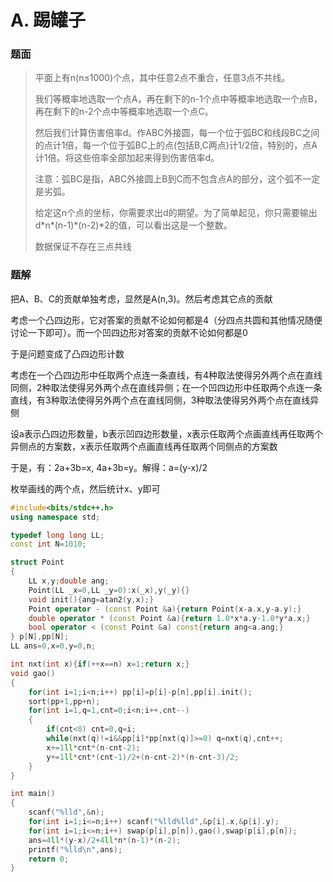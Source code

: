 # A. 踢罐子

### 题面


> 平面上有n(n≤1000)个点，其中任意2点不重合，任意3点不共线。
> 
> 我们等概率地选取一个点A，再在剩下的n-1个点中等概率地选取一个点B，再在剩下的n-2个点中等概率地选取一个点C。
>
> 然后我们计算伤害倍率d。作ABC外接圆，每一个位于弧BC和线段BC之间的点计1倍，每一个位于弧BC上的点(包括B,C两点)计1/2倍，特别的，点A计1倍。将这些倍率全部加起来得到伤害倍率d。
>
> 注意：弧BC是指，ABC外接圆上B到C而不包含点A的部分，这个弧不一定是劣弧。
>
> 给定这n个点的坐标，你需要求出d的期望。为了简单起见，你只需要输出d\*n\*(n-1)\*(n-2)\*2的值，可以看出这是一个整数。
> 
> 数据保证不存在三点共线

### 题解

把A、B、C的贡献单独考虑，显然是A(n,3)。然后考虑其它点的贡献

考虑一个凸四边形，它对答案的贡献不论如何都是4（分四点共圆和其他情况随便讨论一下即可）。而一个凹四边形对答案的贡献不论如何都是0

于是问题变成了凸四边形计数

考虑在一个凸四边形中任取两个点连一条直线，有4种取法使得另外两个点在直线同侧，2种取法使得另外两个点在直线异侧；在一个凹四边形中任取两个点连一条直线，有3种取法使得另外两个点在直线同侧，3种取法使得另外两个点在直线异侧

设a表示凸四边形数量，b表示凹四边形数量，x表示任取两个点画直线再任取两个异侧点的方案数，x表示任取两个点画直线再任取两个同侧点的方案数

于是，有：2a+3b=x, 4a+3b=y。解得：a=(y-x)/2

枚举画线的两个点，然后统计x、y即可

```cpp
#include<bits/stdc++.h>
using namespace std;

typedef long long LL;
const int N=1010;

struct Point
{
    LL x,y;double ang;
    Point(LL _x=0,LL _y=0):x(_x),y(_y){}
    void init(){ang=atan2(y,x);}
    Point operator - (const Point &a){return Point(x-a.x,y-a.y);}
    double operator * (const Point &a){return 1.0*x*a.y-1.0*y*a.x;}
    bool operator < (const Point &a) const{return ang<a.ang;}
} p[N],pp[N];
LL ans=0,x=0,y=0,n;

int nxt(int x){if(++x==n) x=1;return x;}
void gao()
{
    for(int i=1;i<n;i++) pp[i]=p[i]-p[n],pp[i].init();
    sort(pp+1,pp+n);
    for(int i=1,q=1,cnt=0;i<n;i++,cnt--)
    {
        if(cnt<0) cnt=0,q=i;
        while(nxt(q)!=i&&pp[i]*pp[nxt(q)]>=0) q=nxt(q),cnt++;
        x+=1ll*cnt*(n-cnt-2);
        y+=1ll*cnt*(cnt-1)/2+(n-cnt-2)*(n-cnt-3)/2;
    }
}

int main()
{
    scanf("%lld",&n);
    for(int i=1;i<=n;i++) scanf("%lld%lld",&p[i].x,&p[i].y);
    for(int i=1;i<=n;i++) swap(p[i],p[n]),gao(),swap(p[i],p[n]);
    ans=4ll*(y-x)/2+4ll*n*(n-1)*(n-2);
    printf("%lld\n",ans);
    return 0;
}
```